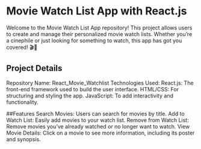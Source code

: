 # Movie Watch List App with React.js
Welcome to the Movie Watch List App repository! This project allows users to create and manage their personalized movie watch lists. Whether you’re a cinephile or just looking for something to watch, this app has got you covered! 🎬🍿

## Project Details
Repository Name: React_Movie_Watchlist
Technologies Used:
React.js: The front-end framework used to build the user interface.
HTML/CSS: For structuring and styling the app.
JavaScript: To add interactivity and functionality.

##Features
Search Movies: Users can search for movies by title.
Add to Watch List: Easily add movies to your watch list.
Remove from Watch List: Remove movies you’ve already watched or no longer want to watch.
View Movie Details: Click on a movie to see more information, including its poster and synopsis.

